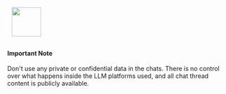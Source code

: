 <a href="home">
    <img src="https://static.dev.aws.cyber-boardroom.com/cbr-static/latest/assets/cbr/cbr-logo-beta.png" height="67" class="dark-logo"  style="margin: 10px"/>
</a>

<div class="alert alert-warning alert-dismissible fade show" role="alert">
    <h4 class="alert-heading">Important Note</h4>
    <p>Don't use any private or confidential data in the chats.
        There is no control over what happens inside the LLM platforms used,
        and all chat thread content is publicly available.</p>
</div>